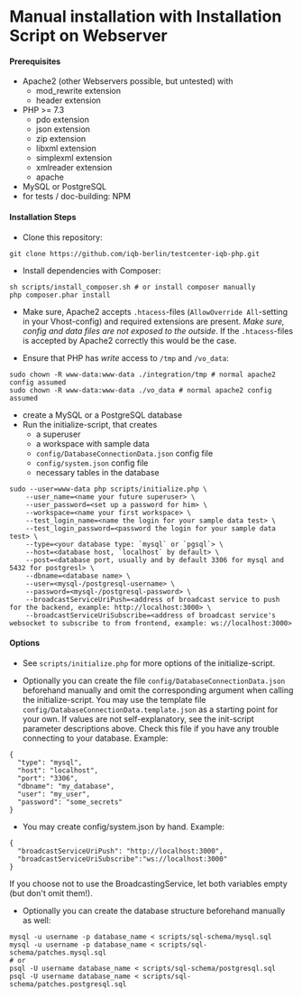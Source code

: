 # Manual installation with Installation Script on Webserver

#### Prerequisites

* Apache2 (other Webservers possible, but untested) with
    * mod_rewrite extension
    * header extension
* PHP >= 7.3
    * pdo extension
    * json extension
    * zip extension
    * libxml extension
    * simplexml extension
    * xmlreader extension
    * apache
* MySQL or PostgreSQL
* for tests / doc-building: NPM

#### Installation Steps

- Clone this repository:
```
git clone https://github.com/iqb-berlin/testcenter-iqb-php.git
```

- Install dependencies with Composer:
```
sh scripts/install_composer.sh # or install composer manually
php composer.phar install
```

- Make sure, Apache2 accepts `.htacess`-files (`AllowOverride All`-setting in your Vhost-config) and
  required extensions are present. *Make sure, config and data files are not exposed to the outside*.
  If the `.htacess`-files is accepted by Apache2 correctly this would be the case.

- Ensure that PHP has _write_ access to `/tmp` and `/vo_data`:
```
sudo chown -R www-data:www-data ./integration/tmp # normal apache2 config assumed
sudo chown -R www-data:www-data ./vo_data # normal apache2 config assumed
```
- create a MySQL or a PostgreSQL database
- Run the initialize-script, that creates
    - a superuser
    - a workspace with sample data
    - `config/DatabaseConnectionData.json` config file
    - `config/system.json` config file
    - necessary tables in the database
```
sudo --user=www-data php scripts/initialize.php \
    --user_name=<name your future superuser> \
    --user_password=<set up a password for him> \
    --workspace=<name your first workspace> \
    --test_login_name=<name the login for your sample data test> \
    --test_login_password=<password the login for your sample data test> \
    --type=<your database type: `mysql` or `pgsql`> \
    --host=<database host, `localhost` by default> \
    --post=<database port, usually and by default 3306 for mysql and 5432 for postgresl> \
    --dbname=<database name> \
    --user=<mysql-/postgresql-username> \
    --password=<mysql-/postgresql-password> \
    --broadcastServiceUriPush=<address of broadcast service to push for the backend, example: http://localhost:3000> \
    --broadcastServiceUriSubscribe=<address of broadcast service's websocket to subscribe to from frontend, example: ws://localhost:3000>
```

#### Options
- See `scripts/initialize.php` for more options of the initialize-script.

- Optionally you can create the file `config/DatabaseConnectionData.json` beforehand
  manually and omit the corresponding argument when calling the initialize-script.
  You may use the template file `config/DatabaseConnectionData.template.json` as a starting
  point for your own. If values are not self-explanatory, see the init-script parameter
  descriptions above.
  Check this file if you have any trouble connecting to your database.
  Example:
```
{
  "type": "mysql",
  "host": "localhost",
  "port": "3306",
  "dbname": "my_database",
  "user": "my_user",
  "password": "some_secrets"
}
```

- You may create config/system.json by hand. Example:
```
{
  "broadcastServiceUriPush": "http://localhost:3000",
  "broadcastServiceUriSubscribe":"ws://localhost:3000"
}
```
If you choose not to use the BroadcastingService, let both variables empty (but don't omit them!).

- Optionally you can create the database structure beforehand manually as well:
```
mysql -u username -p database_name < scripts/sql-schema/mysql.sql
mysql -u username -p database_name < scripts/sql-schema/patches.mysql.sql
# or
psql -U username database_name < scripts/sql-schema/postgresql.sql
psql -U username database_name < scripts/sql-schema/patches.postgresql.sql
```
